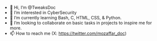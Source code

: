 - 👋 Hi, I’m @TweaksDoc
- 👀 I’m interested in CyberSecurity
- 🌱 I’m currently learning Bash, C, HTML, CSS, & Python.
- 💞️ I’m looking to collaborate on basic tasks in projects to inspire me for more.
- 📫 How to reach me (X: https://twitter.com/mozaffar_doc)

<!---
TweaksDoc/TweaksDoc is a ✨ special ✨ repository because its `README.md` (this file) appears on your GitHub profile.
You can click the Preview link to take a look at your changes.
--->
